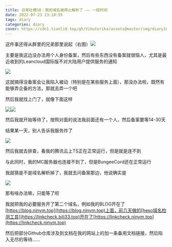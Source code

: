 ```yaml
---
title: 日常吐槽10：我的域名被停止解析了 —— 一段时间
date: 2022-07-23 23:10:55
tags: diary
categories: diary
cover: https://cdn1.tianli0.top/gh/Vikutorika/assets@master/img/diary10/QQ图片20220724070203.jpg
---
```


这件事还得从群里的兄弟那里说起（右图）![](https://cdn1.tianli0.top/gh/Vikutorika/assets@master/img/diary10/TIM-20220723-232852.png)

主要是我这边没办法用个人身份备案，然后有些东西没有备案就很恼人，尤其是最近收到的Leancloud国际版不对大陆用户提供服务的通知

![](https://cdn1.tianli0.top/gh/Vikutorika/assets@master/img/diary10/ApplicationFrameHost-20220723-235057.png)

这就搞得没备案会让我陷入被动（特别是在某些服务上面），那没办法啦，既然有能够弄企备的方法，那就去弄一个吧

然后我就找上门了，就像下面这样

![](https://cdn1.tianli0.top/gh/Vikutorika/assets@master/img/diary10/TIM--20220724-065607.png)![](https://cdn1.tianli0.top/gh/Vikutorika/assets@master/img/diary10/TIM-20220724-065625.png)

然后我就开始等待了，按照对面的说法我前面还有一个人，然后备案要等14-30天

结果某一天，别人告诉我服务炸了

![](https://cdn1.tianli0.top/gh/Vikutorika/assets@master/img/diary10/QQ图片20220724070203.jpg)

然后我就去排查，看我的腾讯云上TS正在正常运行，但是就是连不到

与此同时，我的MC服务器也连接不到了，但是BungeeCord还在正常运行

我就猜是不是域名解析掉了，我就去问备案那边，他说确实是

![](https://cdn1.tianli0.top/gh/Vikutorika/assets@master/img/diary10/TIM-20220724-070411.png)

那有啥办法嘛，只能等了呗

我就把我的必要服务开了第二个域名，例如我的BLOG开在了[https://blog.ninym.top](https://blog.ninym.top)上面，前几天做的[hexo域名检测工具](https://linkcheck.bili33.top)开在了[https://linkcheck.ninym.top](https://linkcheck.ninym.top)

然后把部分Github仓库涉及到文档在我的网站上的加一条备用文档链接，然后陷入无尽的等待……
